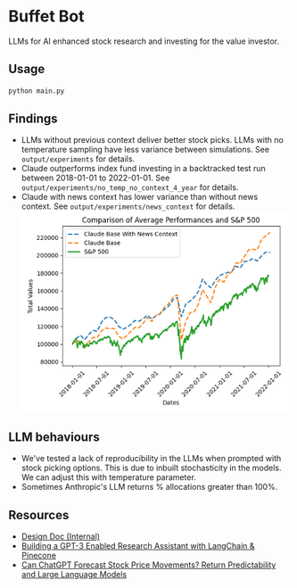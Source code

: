 # Buffet Bot

LLMs for AI enhanced stock research and investing for the value investor.

## Usage

```bash
python main.py
```

## Findings
- LLMs without previous context deliver better stock picks. LLMs with no temperature sampling have less variance between simulations. See `output/experiments` for details.
- Claude outperforms index fund investing in a backtracked test run between 2018-01-01 to 2022-01-01. See `output/experiments/no_temp_no_context_4_year` for details.
- Claude with news context has lower variance than without news context. See `output/experiments/news_context` for details.
![Claude with news context vs without news context](output/experiments/news_context/comparison_result_with_sp500.png)

## LLM behaviours

- We've tested a lack of reproducibility in the LLMs when prompted with stock picking options. This is due to inbuilt stochasticity in the models. We can adjust this with temperature parameter.
- Sometimes Anthropic's LLM returns % allocations greater than 100%.

## Resources
- [Design Doc (Internal)](https://docs.google.com/document/d/1ZFw9aQtlS4xDQt4nltQtCgG4GLMmYrOePZbgzkj242k/edit?usp=sharing)
- [Building a GPT-3 Enabled Research Assistant with LangChain & Pinecone](https://www.mlq.ai/gpt-3-enabled-research-assistant-langchain-pinecone/)
- [Can ChatGPT Forecast Stock Price Movements? Return Predictability and Large Language Models](https://papers.ssrn.com/sol3/papers.cfm?abstract_id=4412788)